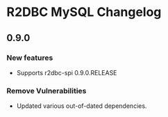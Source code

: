 # R2DBC MySQL Changelog

## 0.9.0

### New features
- Supports r2dbc-spi 0.9.0.RELEASE

### Remove Vulnerabilities
- Updated various out-of-dated dependencies.
